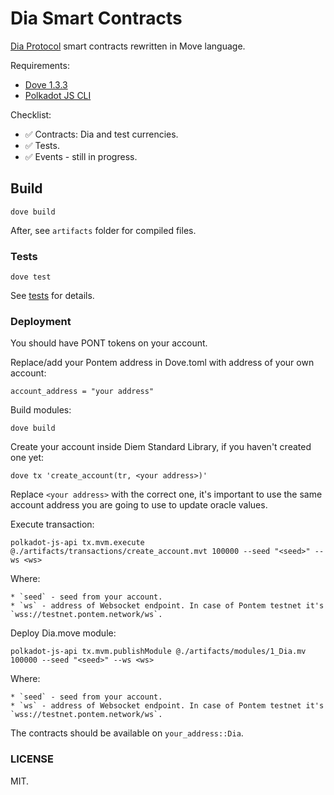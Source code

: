 # Dia Smart Contracts

[Dia Protocol](https://www.diadata.org/) smart contracts rewritten in Move language.

Requirements:

* [Dove 1.3.3](https://github.com/pontem-network/move-tools/releases/tag/1.3.3)
* [Polkadot JS CLI](https://www.npmjs.com/package/@polkadot/api-cli)

Checklist:

* ✅ Contracts: Dia and test currencies.
* ✅ Tests.
* ✅ Events - still in progress.

## Build

    dove build

After, see `artifacts` folder for compiled files.

### Tests

    dove test

See [tests](./tests/dia_test.move) for details.

### Deployment

You should have PONT tokens on your account.

Replace/add your Pontem address in Dove.toml with address of your own account:

    account_address = "your address"

Build modules:

    dove build

Create your account inside Diem Standard Library, if you haven't created one yet:

    dove tx 'create_account(tr, <your address>)'

Replace `<your address>` with the correct one, it's important to use the same account address you are going to use to update oracle values.

Execute transaction:

    polkadot-js-api tx.mvm.execute @./artifacts/transactions/create_account.mvt 100000 --seed "<seed>" --ws <ws>

Where:

    * `seed` - seed from your account.
    * `ws` - address of Websocket endpoint. In case of Pontem testnet it's `wss://testnet.pontem.network/ws`.


Deploy Dia.move module:

    polkadot-js-api tx.mvm.publishModule @./artifacts/modules/1_Dia.mv 100000 --seed "<seed>" --ws <ws>

Where:

    * `seed` - seed from your account.
    * `ws` - address of Websocket endpoint. In case of Pontem testnet it's `wss://testnet.pontem.network/ws`.

The contracts should be available on `your_address::Dia`.

### LICENSE 

MIT.
